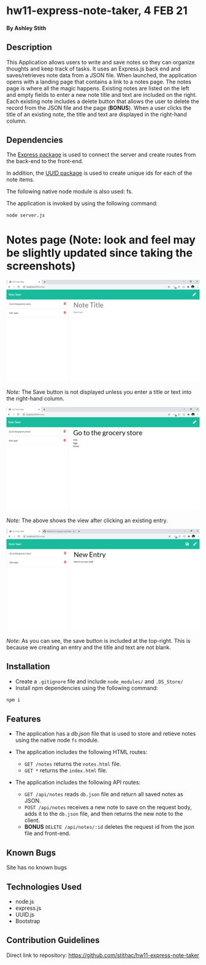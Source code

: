# hw11-express-note-taker, 4 FEB 21

#### By Ashley Stith

## Description
This Application allows users to write and save notes so they can organize thoughts and keep track of tasks.   It uses an Express.js back end and saves/retrieves note data from a JSON file.  When launched, the application opens with a landing page that contains a link to a notes page.  The notes page is where all the magic happens.  Existing notes are listed on the left and empty fields to enter a new note title and text are included on the right.  Each existing note includes a delete button that allows the user to delete the record from the JSON file and the page (**BONUS**).  When a user clicks the title of an existing note, the title and text are displayed in the right-hand column.

## Dependencies
The [Express package](https://expressjs.com/) is used to connect the server and create routes from the back-end to the front-end.

In addition, the [UUID package](https://www.npmjs.com/package/uuid) is used to create unique ids for each of the note items.

The following native node module is also used: fs.

The application is invoked by using the following command:

```bash
node server.js
```
# Notes page (Note: look and feel may be slightly updated since taking the screenshots)
![Notes page - Enter new note](./Assets/notes.PNG)

*Note:* The Save button is not displayed unless you enter a title or text into the right-hand column.

![Notes page - View entry](./Assets/notes2.PNG)

*Note:* The above shows the view after clicking an existing entry.

![Notes page - New entry to submit](./Assets/notes3.PNG)

*Note:* As you can see, the save button is included at the top-right.  This is because we creating an entry and the title and text are not blank.

## Installation
* Create a `.gitignore` file and include `node_modules/` and `.DS_Store/`
* Install npm dependencies using the following command:
```bash
npm i
```
## Features
* The application has a *db.json* file that is used to store and retieve notes using the native node `fs` module.
* The application includes the following HTML routes:

    * `GET /notes` returns the `notes.html` file.
    * `GET *` returns the `index.html` file.

* The application includes the following API routes:

    * `GET /api/notes` reads `db.json` file and return all saved notes as JSON.
    * `POST /api/notes` receives a new note to save on the request body, adds it to the `db.json` file, and then returns the new note to the client.
    * **BONUS** `DELETE /api/notes/:id` deletes the request id from the json file and front-end.

## Known Bugs
Site has no known bugs

## Technologies Used
* node.js
* express.js
* UUID.js
* Bootstrap

## Contribution Guidelines
Direct link to repository: https://github.com/stithac/hw11-express-note-taker


